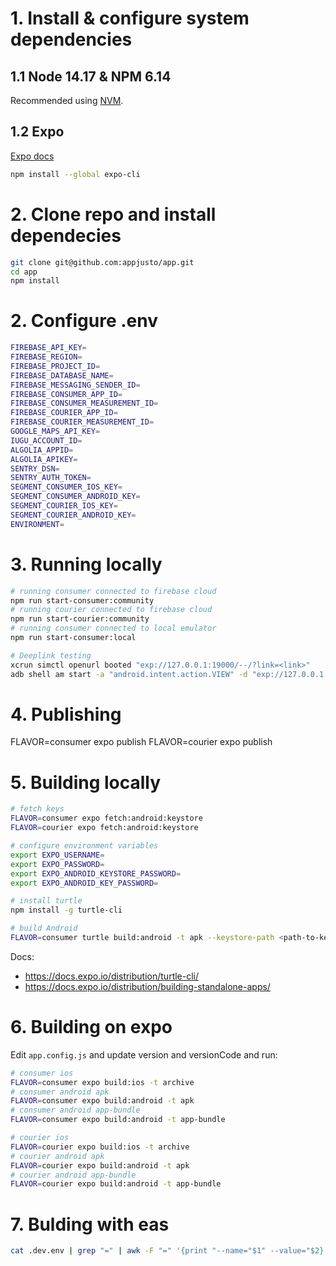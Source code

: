 # 1. Install & configure system dependencies

## 1.1 Node 14.17 & NPM 6.14

Recommended using [NVM](https://github.com/nvm-sh/nvm).

## 1.2 Expo

[Expo docs](https://docs.expo.dev/get-started/installation/)

```bash
npm install --global expo-cli
```

# 2. Clone repo and install dependecies

```bash
git clone git@github.com:appjusto/app.git
cd app
npm install
```

# 2. Configure .env

```bash
FIREBASE_API_KEY=
FIREBASE_REGION=
FIREBASE_PROJECT_ID=
FIREBASE_DATABASE_NAME=
FIREBASE_MESSAGING_SENDER_ID=
FIREBASE_CONSUMER_APP_ID=
FIREBASE_CONSUMER_MEASUREMENT_ID=
FIREBASE_COURIER_APP_ID=
FIREBASE_COURIER_MEASUREMENT_ID=
GOOGLE_MAPS_API_KEY=
IUGU_ACCOUNT_ID=
ALGOLIA_APPID=
ALGOLIA_APIKEY=
SENTRY_DSN=
SENTRY_AUTH_TOKEN=
SEGMENT_CONSUMER_IOS_KEY=
SEGMENT_CONSUMER_ANDROID_KEY=
SEGMENT_COURIER_IOS_KEY=
SEGMENT_COURIER_ANDROID_KEY=
ENVIRONMENT=
```

# 3. Running locally

```bash
# running consumer connected to firebase cloud
npm run start-consumer:community
# running courier connected to firebase cloud
npm run start-courier:community
# running consumer connected to local emulator
npm run start-consumer:local

# Deeplink testing
xcrun simctl openurl booted "exp://127.0.0.1:19000/--/?link=<link>"
adb shell am start -a "android.intent.action.VIEW" -d "exp://127.0.0.1:19000/--/?link=<link>"
```

# 4. Publishing

FLAVOR=consumer expo publish
FLAVOR=courier expo publish

# 5. Building locally

```bash
# fetch keys
FLAVOR=consumer expo fetch:android:keystore
FLAVOR=courier expo fetch:android:keystore

# configure environment variables
export EXPO_USERNAME=
export EXPO_PASSWORD=
export EXPO_ANDROID_KEYSTORE_PASSWORD=
export EXPO_ANDROID_KEY_PASSWORD=

# install turtle
npm install -g turtle-cli

# build Android
FLAVOR=consumer turtle build:android -t apk --keystore-path <path-to-keystore> --keystore-alias <keystore-alias>
```

Docs:

- https://docs.expo.io/distribution/turtle-cli/
- https://docs.expo.io/distribution/building-standalone-apps/

# 6. Building on expo

Edit `app.config.js` and update version and versionCode and run:

```bash
# consumer ios
FLAVOR=consumer expo build:ios -t archive
# consumer android apk
FLAVOR=consumer expo build:android -t apk
# consumer android app-bundle
FLAVOR=consumer expo build:android -t app-bundle

# courier ios
FLAVOR=courier expo build:ios -t archive
# courier android apk
FLAVOR=courier expo build:android -t apk
# courier android app-bundle
FLAVOR=courier expo build:android -t app-bundle
```

# 7. Bulding with eas

```bash
cat .dev.env | grep "=" | awk -F "=" '{print "--name="$1" --value="$2}' | FLAVOR=courier xargs -n2 eas secret:create --force
```
